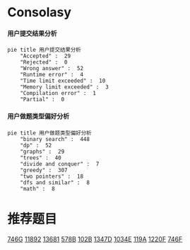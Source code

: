 # Consolasy

<!-- tabs:start -->



#### **用户提交结果分析**

```mermaid
pie title 用户提交结果分析
    "Accepted" :  29
    "Rejected" :  0
    "Wrong answer" :  52
    "Runtime error" :  4
    "Time limit exceeded" :  10
    "Memory limit exceeded" :  3
    "Compilation error" :  1
    "Partial" :  0
```

#### **用户做题类型偏好分析**

```mermaid
pie title 用户做题类型偏好分析
    "binary search" :  448
    "dp" :  52
    "graphs" :  29
    "trees" :  40
    "divide and conquer" :  7
    "greedy" :  307
    "two pointers" :  18
    "dfs and similar" :  8
    "math" :  8
```



<!-- tabs:end -->
# 推荐题目
[746G](https://codeforces.com/contest/746/problem/G)
[11892](https://codeforces.com/contest/1189/problem/2)
[13681](https://codeforces.com/contest/1368/problem/1)
[578B](https://codeforces.com/contest/578/problem/B)
[102B](https://codeforces.com/contest/102/problem/B)
[1347D](https://codeforces.com/contest/1347/problem/D)
[1034E](https://codeforces.com/contest/1034/problem/E)
[119A](https://codeforces.com/contest/119/problem/A)
[1220F](https://codeforces.com/contest/1220/problem/F)
[746F](https://codeforces.com/contest/746/problem/F)
